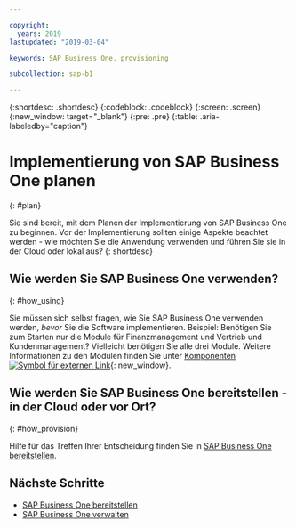 ```yaml
---

copyright:
  years: 2019
lastupdated: "2019-03-04"

keywords: SAP Business One, provisioning

subcollection: sap-b1

---
```


{:shortdesc: .shortdesc}
{:codeblock: .codeblock}
{:screen: .screen}
{:new_window: target="_blank"}
{:pre: .pre}
{:table: .aria-labeledby="caption"}



# Implementierung von SAP Business One planen
{: #plan}

Sie sind bereit, mit dem Planen der Implementierung von SAP Business One zu beginnen. Vor der Implementierung sollten einige Aspekte beachtet werden - wie möchten Sie die Anwendung verwenden und führen Sie sie in der Cloud oder lokal aus?
{: shortdesc}

## Wie werden Sie SAP Business One verwenden?
{: #how_using}

Sie müssen sich selbst fragen, wie Sie SAP Business One verwenden werden, _bevor_ Sie die Software implementieren. Beispiel: Benötigen Sie zum Starten nur die Module für Finanzmanagement und Vertrieb und Kundenmanagement? Vielleicht benötigen Sie alle drei Module. Weitere Informationen zu den Modulen finden Sie unter [Komponenten ![Symbol für externen Link](../../icons/launch-glyph.svg "Symbol für externen Link")](https://www.sap.com/products/business-one/features.html){: new_window}.

## Wie werden Sie SAP Business One bereitstellen - in der Cloud oder vor Ort?
{: #how_provision}

Hilfe für das Treffen Ihrer Entscheidung finden Sie in [SAP Business One bereitstellen](/docs/infrastructure/sap-b1?topic=sap-b1-provision#provision).

## Nächste Schritte

* [SAP Business One bereitstellen](/docs/infrastructure/sap-b1?topic=sap-b1-provision#provision)
* [SAP Business One verwalten](/docs/infrastructure/sap-b1?topic=sap-b1-manage#manage)
